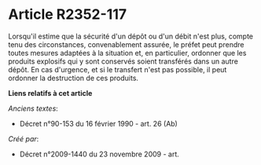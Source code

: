 # Article R2352-117

Lorsqu'il estime que la sécurité d'un dépôt ou d'un débit n'est plus, compte tenu des circonstances, convenablement assurée,
le préfet peut prendre toutes mesures adaptées à la situation et, en particulier, ordonner que les produits explosifs qui y
sont conservés soient transférés dans un autre dépôt. En cas d'urgence, et si le transfert n'est pas possible, il peut
ordonner la destruction de ces produits.

**Liens relatifs à cet article**

_Anciens textes_:

  - Décret n°90-153 du 16 février 1990 - art. 26 (Ab)

_Créé par_:

  - Décret n°2009-1440 du 23 novembre 2009 - art.
